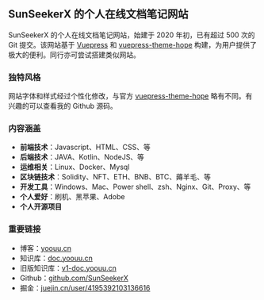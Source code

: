 ## SunSeekerX 的个人在线文档笔记网站

SunSeekerX 的个人在线文档笔记网站，始建于 2020 年初，已有超过 500 次的 Git 提交。该网站基于 [Vuepress](https://vuepress.vuejs.org/zh/) 和 [vuepress-theme-hope](https://vuepress-theme-hope.github.io/) 构建，为用户提供了极大的便利。同行亦可尝试搭建类似网站。

### 独特风格

网站字体和样式经过个性化修改，与官方 [vuepress-theme-hope](https://vuepress-theme-hope.github.io/) 略有不同。有兴趣的可以查看我的 Github 源码。

### 内容涵盖

- **前端技术**：Javascript、HTML、CSS、等
- **后端技术**：JAVA、Kotlin、NodeJS、等
- **运维相关**：Linux、Docker、Mysql
- **区块链技术**：Solidity、NFT、ETH、BNB、BTC、薅羊毛、等
- **开发工具**：Windows、Mac、Power shell、zsh、Nginx、Git、Proxy、等
- **个人爱好**：刷机、黑苹果、Adobe
- **个人开源项目**

### 重要链接

- 博客：[yoouu.cn](https://yoouu.cn/)
- 知识库：[doc.yoouu.cn](https://doc.yoouu.cn/)
- 旧版知识库：[v1-doc.yoouu.cn](https://v1-doc.yoouu.cn/)
- Github：[github.com/SunSeekerX](https://github.com/SunSeekerX)
- 掘金：[juejin.cn/user/4195392103136616](https://juejin.cn/user/4195392103136616)
